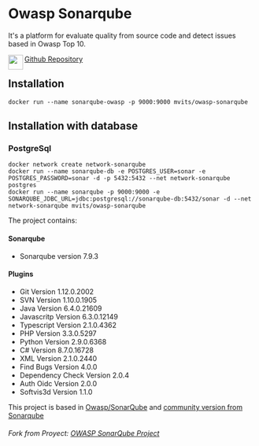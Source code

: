 
 # Owasp Sonarqube
It's a platform for evaluate quality from source code and detect issues based in Owasp Top 10.


<img src="https://github.com/fluidicon.png" width=30 align=left>[Github Repository](https://github.com/mvits/sonarqube)


## Installation
```
docker run --name sonarqube-owasp -p 9000:9000 mvits/owasp-sonarqube
```
## Installation with database 
### PostgreSql
```
docker network create network-sonarqube
docker run --name sonarqube-db -e POSTGRES_USER=sonar -e POSTGRES_PASSWORD=sonar -d -p 5432:5432 --net network-sonarqube postgres
docker run --name sonarqube -p 9000:9000 -e SONARQUBE_JDBC_URL=jdbc:postgresql://sonarqube-db:5432/sonar -d --net network-sonarqube mvits/owasp-sonarqube
```
The project contains:

#### Sonarqube
- Sonarqube version 7.9.3

#### Plugins
- Git Version 1.12.0.2002
- SVN Version 1.10.0.1905
- Java Version 6.4.0.21609
- Javascritp Version 6.3.0.12149
- Typescript Version 2.1.0.4362
- PHP Version 3.3.0.5297
- Python Version 2.9.0.6368
- C# Version 8.7.0.16728
- XML Version 2.1.0.2440
- Find Bugs Version 4.0.0
- Dependency Check Version 2.0.4
- Auth Oidc Version 2.0.0
- Softvis3d Version 1.1.0

This project is based in [Owasp/SonarQube](https://hub.docker.com/r/owasp/sonarqube) and [community version from Sonarqube](https://www.sonarqube.org/)

###### Fork from Proyect: [OWASP SonarQube Project](https://github.com/OWASP/sonarqube)

